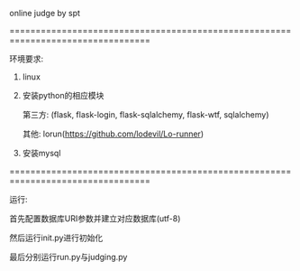 online judge by spt

=================================================================================

环境要求:
1. linux

2. 安装python的相应模块

    第三方: (flask, flask-login, flask-sqlalchemy, flask-wtf, sqlalchemy)

    其他:   lorun(https://github.com/lodevil/Lo-runner)

    
3. 安装mysql

=================================================================================

运行:

首先配置数据库URI参数并建立对应数据库(utf-8)

然后运行init.py进行初始化

最后分别运行run.py与judging.py
